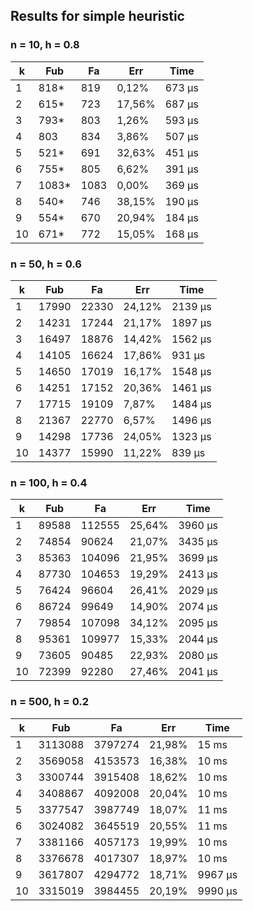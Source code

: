 ## Results for simple heuristic

### n = 10, h = 0.8
| k  |  Fub  |  Fa  |  Err   |  Time  |
| -- | ----- | ---- | ------ | ------ |
| 1  | 818*  | 819  | 0,12%  | 673 μs |
| 2  | 615*  | 723  | 17,56% | 687 μs |
| 3  | 793*  | 803  | 1,26%  | 593 μs |
| 4  | 803   | 834  | 3,86%  | 507 μs |
| 5  | 521*  | 691  | 32,63% | 451 μs |
| 6  | 755*  | 805  | 6,62%  | 391 μs |
| 7  | 1083* | 1083 | 0,00%  | 369 μs |
| 8  | 540*  | 746  | 38,15% | 190 μs |
| 9  | 554*  | 670  | 20,94% | 184 μs |
| 10 | 671*  | 772  | 15,05% | 168 μs |

### n = 50, h = 0.6
| k  |  Fub  |   Fa  |  Err   |  Time   |
| -- | ----- | ----- | ------ | ------- |
| 1  | 17990 | 22330 | 24,12% | 2139 μs |
| 2  | 14231 | 17244 | 21,17% | 1897 μs |
| 3  | 16497 | 18876 | 14,42% | 1562 μs |
| 4  | 14105 | 16624 | 17,86% | 931 μs  |
| 5  | 14650 | 17019 | 16,17% | 1548 μs |
| 6  | 14251 | 17152 | 20,36% | 1461 μs |
| 7  | 17715 | 19109 | 7,87%  | 1484 μs |
| 8  | 21367 | 22770 | 6,57%  | 1496 μs |
| 9  | 14298 | 17736 | 24,05% | 1323 μs |
| 10 | 14377 | 15990 | 11,22% | 839 μs  |

### n = 100, h = 0.4
| k  |  Fub  |   Fa   |  Err   |  Time   |
| -- | ----- | ------ | ------ | ------- |
| 1  | 89588 | 112555 | 25,64% | 3960 μs | 
| 2  | 74854 | 90624  | 21,07% | 3435 μs | 
| 3  | 85363 | 104096 | 21,95% | 3699 μs | 
| 4  | 87730 | 104653 | 19,29% | 2413 μs | 
| 5  | 76424 | 96604  | 26,41% | 2029 μs | 
| 6  | 86724 | 99649  | 14,90% | 2074 μs | 
| 7  | 79854 | 107098 | 34,12% | 2095 μs | 
| 8  | 95361 | 109977 | 15,33% | 2044 μs | 
| 9  | 73605 | 90485  | 22,93% | 2080 μs | 
| 10 | 72399 | 92280  | 27,46% | 2041 μs | 

### n = 500, h = 0.2
| k  |   Fub   |   Fa    |  Err   |  Time   |
| -- | ------- | ------- | ------ | ------- |
| 1  | 3113088 | 3797274 | 21,98% | 15 ms   |
| 2  | 3569058 | 4153573 | 16,38% | 10 ms   |
| 3  | 3300744 | 3915408 | 18,62% | 10 ms   |
| 4  | 3408867 | 4092008 | 20,04% | 10 ms   |
| 5  | 3377547 | 3987749 | 18,07% | 11 ms   |
| 6  | 3024082 | 3645519 | 20,55% | 11 ms   |
| 7  | 3381166 | 4057173 | 19,99% | 10 ms   |
| 8  | 3376678 | 4017307 | 18,97% | 10 ms   |
| 9  | 3617807 | 4294772 | 18,71% | 9967 μs |
| 10 | 3315019 | 3984455 | 20,19% | 9990 μs |